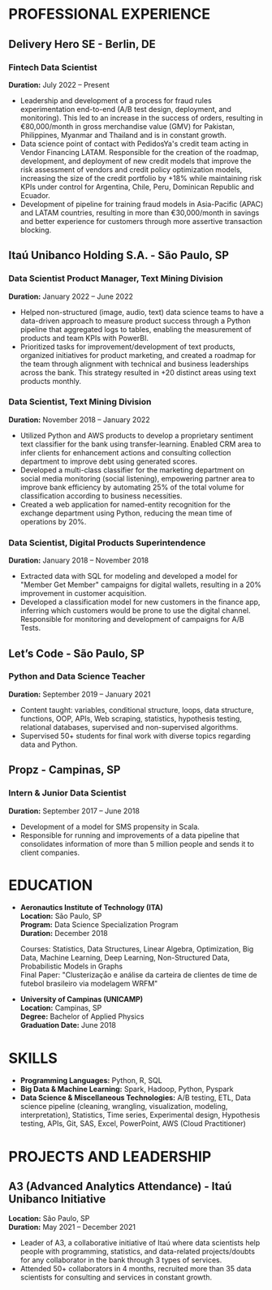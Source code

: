 # PROFESSIONAL EXPERIENCE

## Delivery Hero SE - Berlin, DE  

### Fintech Data Scientist  
**Duration:** July 2022 – Present

- Leadership and development of a process for fraud rules experimentation end-to-end (A/B test design, deployment, and monitoring). This led to an increase in the success of orders, resulting in €80,000/month in gross merchandise value (GMV) for Pakistan, Philippines, Myanmar and Thailand and is in constant growth.
- Data science point of contact with PedidosYa's credit team acting in Vendor Financing LATAM. Responsible for the creation of the roadmap, development, and deployment of new credit models that improve the risk assessment of vendors and credit policy optimization models, increasing the size of the credit portfolio by +18% while maintaining risk KPIs under control for Argentina, Chile, Peru, Dominican Republic and Ecuador.
- Development of pipeline for training fraud models in Asia-Pacific (APAC) and LATAM countries, resulting in more than €30,000/month in savings and better experience for customers through more assertive transaction blocking.

## Itaú Unibanco Holding S.A. - São Paulo, SP

### Data Scientist Product Manager, Text Mining Division
**Duration:** January 2022 – June 2022

- Helped non-structured (image, audio, text) data science teams to have a data-driven approach to measure product success through a Python pipeline that aggregated logs to tables, enabling the measurement of products and team KPIs with PowerBI.
- Prioritized tasks for improvement/development of text products, organized initiatives for product marketing, and created a roadmap for the team through alignment with technical and business leaderships across the bank. This strategy resulted in +20 distinct areas using text products monthly.

### Data Scientist, Text Mining Division
**Duration:** November 2018 – January 2022

- Utilized Python and AWS products to develop a proprietary sentiment text classifier for the bank using transfer-learning. Enabled CRM area to infer clients for enhancement actions and consulting collection department to improve debt using generated scores.
- Developed a multi-class classifier for the marketing department on social media monitoring (social listening), empowering partner area to improve bank efficiency by automating 25% of the total volume for classification according to business necessities.
- Created a web application for named-entity recognition for the exchange department using Python, reducing the mean time of operations by 20%.

### Data Scientist, Digital Products Superintendence
**Duration:** January 2018 – November 2018

- Extracted data with SQL for modeling and developed a model for "Member Get Member" campaigns for digital wallets, resulting in a 20% improvement in customer acquisition.
- Developed a classification model for new customers in the finance app, inferring which customers would be prone to use the digital channel. Responsible for monitoring and development of campaigns for A/B Tests.

## Let’s Code - São Paulo, SP  

### Python and Data Science Teacher  
**Duration:** September 2019 – January 2021

- Content taught: variables, conditional structure, loops, data structure, functions, OOP, APIs, Web scraping, statistics, hypothesis testing, relational databases, supervised and non-supervised algorithms.
- Supervised 50+ students for final work with diverse topics regarding data and Python.

## Propz - Campinas, SP  

### Intern & Junior Data Scientist  
**Duration:** September 2017 – June 2018

- Development of a model for SMS propensity in Scala.
- Responsible for running and improvements of a data pipeline that consolidates information of more than 5 million people and sends it to client companies.

# EDUCATION

- **Aeronautics Institute of Technology (ITA)**  
  **Location:** São Paulo, SP  
  **Program:** Data Science Specialization Program  
  **Duration:** December 2018

  Courses: Statistics, Data Structures, Linear Algebra, Optimization, Big Data, Machine Learning, Deep Learning, Non-Structured Data, Probabilistic Models in Graphs  
  Final Paper: "Clusterização e análise da carteira de clientes de time de futebol brasileiro via modelagem WRFM"

- **University of Campinas (UNICAMP)**  
  **Location:** Campinas, SP  
  **Degree:** Bachelor of Applied Physics  
  **Graduation Date:** June 2018

# SKILLS

- **Programming Languages:** Python, R, SQL
- **Big Data & Machine Learning:** Spark, Hadoop, Python, Pyspark
- **Data Science & Miscellaneous Technologies:** A/B testing, ETL, Data science pipeline (cleaning, wrangling, visualization, modeling, interpretation), Statistics, Time series, Experimental design, Hypothesis testing, APIs, Git, SAS, Excel, PowerPoint, AWS (Cloud Practitioner)

# PROJECTS AND LEADERSHIP

## A3 (Advanced Analytics Attendance) - Itaú Unibanco Initiative
**Location:** São Paulo, SP  
**Duration:** May 2021 – December 2021

- Leader of A3, a collaborative initiative of Itaú where data scientists help people with programming, statistics, and data-related projects/doubts for any collaborator in the bank through 3 types of services.
- Attended 50+ collaborators in 4 months, recruited more than 35 data scientists for consulting and services in constant growth.
